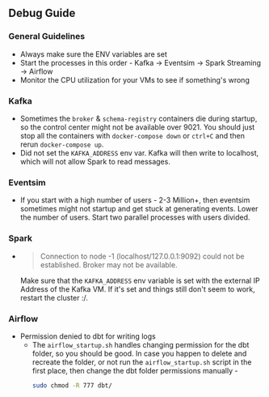 ## Debug Guide

### General Guidelines

- Always make sure the ENV variables are set
- Start the processes in this order - Kafka -> Eventsim -> Spark Streaming -> Airflow
- Monitor the CPU utilization for your VMs to see if something's wrong

### Kafka
- Sometimes the `broker` & `schema-registry` containers die during startup, so the control center might not be available over 9021. You should just stop all the containers with `docker-compose down` or `ctrl+C` and then rerun `docker-compose up`.
- Did not set the `KAFKA_ADDRESS` env var. Kafka will then write to localhost, which will not allow Spark to read messages.

### Eventsim
- If you start with a high number of users - 2-3 Million+, then eventsim sometimes might not startup and get stuck at generating events. Lower the number of users. Start two parallel processes with users divided.

### Spark

- > Connection to node -1 (localhost/127.0.0.1:9092) could not be established. Broker may not be available.
  
  Make sure that the `KAFKA_ADDRESS` env variable is set with the external IP Address of the Kafka VM. If it's set and things still don't seem to work, restart the cluster :/.

### Airflow

- Permission denied to dbt for writing logs
  - The `airflow_startup.sh` handles changing permission for the dbt folder, so you should be good. In case you happen to delete and recreate the folder, or not run the `airflow_startup.sh` script in the first place, then change the dbt folder permissions manually -
    ```bash
    sudo chmod -R 777 dbt/
    ```